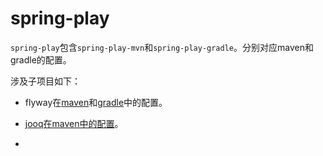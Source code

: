 # spring-play

`spring-play`包含`spring-play-mvn`和`spring-play-gradle`。分别对应maven和gradle的配置。

涉及子项目如下：

* flyway在[maven](https://blog.csdn.net/weixin_42139800/article/details/121945566)和[gradle](https://blog.csdn.net/weixin_42139800/article/details/121949402)中的配置。

* [jooq在maven中的配置](https://blog.csdn.net/weixin_42139800/article/details/122080700)。

* 